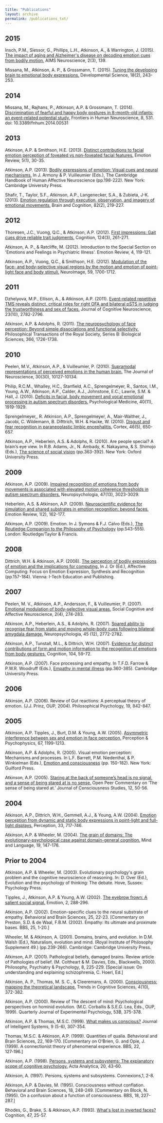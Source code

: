 ```yaml
---
title: "Publications"
layout: archive
permalink: /publications_txt/
---
```


## 2015

Insch, P.M., Slessor, G., Phillips, L.H., Atkinson, A., & Warrington, J. (2015). [The impact of aging and Alzheimer's disease on decoding emotion cues from bodily motion.](http://www.aimspress.com/article/10.3934/Neuroscience.2015.3.139) AIMS Neuroscience, 2(3), 139.

Missana, M., Atkinson, A. P., & Grossmann, T. (2015). [Tuning the developing brain to emotional body expressions.](https://onlinelibrary.wiley.com/doi/abs/10.1111/desc.12209) Developmental Science, 18(2), 243-253.

## 2014
Missana, M., Rajhans, P., Atkinson, A.P. & Grossmann, T. (2014). [Discrimination of fearful and happy body postures in 8-month-old infants: an event-related potential study.](https://dx.doi.org/10.3389/fnhum.2014.00531) Frontiers in Human Neuroscience, 8, 531. doi: 10.3389/fnhum.2014.00531

## 2013
Atkinson, A.P. & Smithson, H.E. (2013). [Distinct contributions to facial emotion perception of foveated vs non-foveated facial features.](https://dx.doi.org/10.1177/1754073912457226) Emotion Review, 5(1), 30-35.

Atkinson, A.P. (2013). [Bodily expressions of emotion: Visual cues and neural mechanisms.](http://www.cambridge.org/us/academic/subjects/psychology/biological-psychology/cambridge-handbook-human-affective-neuroscience?format=PB&isbn=9780521171557) In J. Armony & P. Vuilleumier (Eds.), The Cambridge Handbook of Human Affective Neuroscience (pp.198-222). New York: Cambridge University Press.

Shafir, T., Taylor, S.F., Atkinson, A.P., Langenecker, S.A., & Zubieta, J-K. (2013). [Emotion regulation through execution, observation, and imagery of emotional movements.](https://doi.org/10.1016/j.bandc.2013.03.001) Brain and Cognition, 82(2), 219-227.

## 2012
Thoresen, J.C., Vuong, Q.C., & Atkinson, A.P. (2012). [First impressions: Gait cues drive reliable trait judgments.](https://doi.org/10.1016/j.cognition.2012.05.018) Cognition, 124(3), 261-271.

Atkinson, A. P., & Ratcliffe, M. (2012). Introduction to the Special Section on 'Emotions and Feelings in Psychiatric Illness'. Emotion Review, 4, 119-121.

Atkinson, A.P., Vuong, Q.C., & Smithson, H.E. (2012). [Modulation of the face- and body-selective visual regions by the motion and emotion of point-light face and body stimuli.](https://doi.org/10.1016/j.neuroimage.2011.08.073) NeuroImage, 59, 1700-1712.

## 2011
Dzhelyova, M.P., Ellison, A., & Atkinson, A.P. (2011). [Event-related repetitive TMS reveals distinct, critical roles for right OFA and bilateral pSTS in judging the trustworthiness and sex of faces.](https://doi.org/10.1162/jocn.2011.21604) Journal of Cognitive Neuroscience, 23(10), 2782-2796.

Atkinson, A.P. & Adolphs, R. (2011). [The neuropsychology of face perception: Beyond simple dissociations and functional selectivity.](https://dx.doi.org/10.1098/rstb.2010.0349) Philosophical Transactions of the Royal Society, Series B: Biological Sciences, 366, 1726-1738.

## 2010

Peelen, M.V., Atkinson, A.P., & Vuilleumier, P. (2010). [Supramodal representations of perceived emotions in the human brain.](https://doi.org/10.1523/JNEUROSCI.2161-10.2010) The Journal of Neuroscience, 30(30), 10127-10134.

Philip, R.C.M., Whalley, H.C., Stanfield, A.C., Sprengelmeyer, R., Santos, I.M., Young, A.W., Atkinson, A.P., Calder, A.J., Johnstone, E.C., Lawrie, S.M. & Hall, J. (2010). [Deficits in facial, body movement and vocal emotional processing in autism spectrum disorders.](https://doi.org/10.1017/S0033291709992364) Psychological Medicine, 40(11), 1919-1929.

Sprengelmeyer,, R. Atkinson, A.P., Sprengelmeyer, A., Mair-Walther, J., Jacobi, C. Wildemann, B. Difttrich, W.H. & Hacke, W. (2010). [Disgust and fear recognition in paraneoplastic limbic encephalitis.](https://doi.org/10.1016/j.cortex.2009.04.007) Cortex, 46(5), 650-657.
 
Atkinson, A.P., Heberlein, A.S. & Adolphs, R. (2010). Are people special? A brain’s eye view. In R.B. Adams, Jr., N. Ambady, K. Nakayama, & S. Shimojo (Eds.), [The science of social vision](https://dx.doi.org/10.1093/acprof:oso/9780195333176.001.0001) (pp.363-392). New York: Oxford University Press.

## 2009
Atkinson, A.P. (2009). [Impaired recognition of emotions from body movements is associated with elevated motion coherence thresholds in autism spectrum disorders.](https://doi.org/10.1016/j.neuropsychologia.2009.05.019) Neuropsychologia, 47(13), 3023-3029.

Heberlein, A.S. & Atkinson, A.P. (2009). [Neuroscientific evidence for simulation and shared substrates in emotion recognition: beyond faces.](https://doi.org/10.1177/1754073908100441) Emotion Review, 1(2), 162-177.

Atkinson, A.P. (2009). Emotion. In J. Symons & F.J. Calvo (Eds.), [The Routledge Companion to the Philosophy of Psychology](https://www.routledge.com/The-Routledge-Companion-to-Philosophy-of-Psychology/Robins-Symons-Calvo/p/book/9780415396325) (pp.543-555). London: Routledge/Taylor & Francis.

## 2008
Dittrich, W.H. & Atkinson, A.P. (2008). [The perception of bodily expressions of emotion and the implications for computing.]( https://dx.doi.org/10.5772/6181) In J. Or (Ed.), Affective Computing: Focus on Emotion Expression, Synthesis and Recognition (pp.157-184). Vienna: I-Tech Education and Publishing.

## 2007
Peelen, M. V., Atkinson, A.P., Andersson, F., & Vuilleumier, P. (2007). [Emotional modulation of body-selective visual areas.](https://doi.org/10.1093/scan/nsm023) Social Cognitive and Affective Neuroscience, 2(4), 274-283.

Atkinson, A.P., Heberlein, A.S., & Adolphs, R. (2007). [Spared ability to recognise fear from static and moving whole-body cues following bilateral amygdala damage.](https://doi.org/10.1016/j.neuropsychologia.2007.04.019) Neuropsychologia, 45 (12), 2772-2782.

Atkinson, A.P., Tunstall, M.L., & Dittrich, W.H. (2007). [Evidence for distinct contributions of form and motion information to the recognition of emotions from body gestures.](https://doi.org/10.1016/j.cognition.2006.05.005) Cognition, 104, 59-72.

Atkinson, A.P. (2007). Face processing and empathy. In T.F.D. Farrow & P.W.R. Woodruff (Eds.), [Empathy in mental illness](http://www.cambridge.org/gb/academic/subjects/medicine/mental-health-psychiatry-and-clinical-psychology/empathy-mental-illness?format=HB&isbn=9780521847346) (pp.360-385). Cambridge University Press.

## 2006
Atkinson, A.P. (2006). Review of Gut reactions: A perceptual theory of emotion. (J.J. Prinz, OUP, 2004). Philosophical Psychology, 19, 842-847.

## 2005
Atkinson, A.P. Tipples, J., Burt, D.M. & Young, A.W. (2005). [Asymmetric interference between sex and emotion in face perception.](https://doi.org/10.3758/BF03193553) Perception & Psychophysics, 67, 1199-1213.

Atkinson, A.P. & Adolphs, R. (2005). Visual emotion perception: Mechanisms and processes. In L.F. Barrett, P.M. Niedenthal, & P. Winkielman (Eds.), [Emotion and consciousness](https://books.google.co.uk/books/about/Emotion_And_Consciousness.html?id=eNsJy2sE7e8C&hl=en) (pp. 150-182). New York: Guilford Press.

Atkinson, A.P. (2005). [Staring at the back of someone’s head is no signal, and a sense of being stared at is no sense.](https://community.dur.ac.uk/a.p.atkinson/Atkinson_Sheldrake_commentary.pdf) Open Peer Commentary on ‘The sense of being stared at.’ Journal of Consciousness Studies, 12, 50-56.

## 2004
Atkinson, A.P., Dittrich, W.H., Gemmell, A.J., & Young, A.W. (2004). [Emotion perception from dynamic and static body expressions in point-light and full-light displays.](https://doi.org/10.1068/p5096) Perception, 33, 717-746.

Atkinson, A.P. & Wheeler, M. (2004). [The grain of domains: The evolutionary-psychological case against domain-general cognition.](https://doi.org/10.1111/j.1468-0017.2004.00252.x) Mind and Language, 19, 147-176.

## Prior to 2004
Atkinson, A.P. & Wheeler, M. (2003). Evolutionary psychology's grain problem and the cognitive neuroscience of reasoning. In: D. Over (Ed.), Evolution and the psychology of thinking: The debate. Hove, Sussex: Psychology Press.

Tipples, J., Atkinson, A.P. & Young, A.W. (2002). [The eyebrow frown: A salient social signal.](https://dx.doi.org/10.1037/1528-3542.2.3.288) Emotion, 2, 288-296.

Atkinson, A.P. (2002). Emotion-specific clues to the neural substrate of empathy. Behavioral and Brain Sciences, 25, 22-23. [Commentary on Preston, S.D. & de Waal, F.B.M. (2002). Empathy: Its ultimate and proximate bases. BBS, 25, 1-20.]

Wheeler, M. & Atkinson, A. (2001). Domains, brains, and evolution. In D.M. Walsh (Ed.), Naturalism, evolution and mind. (Royal Institute of Philosophy Supplement 49.) (pp.239-266). Cambridge: Cambridge University Press.

Atkinson, A.P. (2001). Pathological beliefs, damaged brains. Review article of Pathologies of belief. (M. Coltheart & M. Davies, Eds., Blackwells, 2000). Philosophy, Psychiatry & Psychology, 8, 225-229. [Special issue: On understanding and explaining schizophrenia, C. Hoerl, Ed.]

Atkinson, A. P., Thomas, M. S. C., & Cleeremans, A. (2000). [Consciousness: mapping the theoretical landscape.](https://doi.org/10.1016/S1364-6613(00)01533-3) Trends in Cognitive Sciences, 4(10), 372-382. 

Atkinson, A.P. (2000). Review of The descent of mind: Psychological perspectives on hominid evolution. (M.C. Corballis & S.E.G. Lea, Eds., OUP, 1999). Quarterly Journal of Experimental Psychology, 53B, 375-378.

Atkinson, A.P. & Thomas, M.S.C. (1999). [What makes us conscious?](https://doi.org/10.1515/JISYS.1999.9.5-6.307) Journal of Intelligent Systems, 9 (5-6), 307-354.

Thomas, M.S.C. & Atkinson, A.P. (1999). Quantities of qualia. Behavioral and Brain Sciences, 22, 169-170. [Commentary on O'Brien, G. and Opie, J. (1999). A connectionist theory of phenomenal experience. BBS, 22, 127‑196.]

Atkinson, A.P. (1998). [Persons, systems and subsystems: The explanatory scope of cognitive psychology.](http://cogprints.org/337/) Acta Analytica, 20, 43-60.

Atkinson, A. (1997). Persons, systems and subsystems. Connexions,1, 2-8.

Atkinson, A.P. & Davies, M. (1995). Consciousness without conflation. Behavioral and Brain Sciences, 18, 248-249. [Commentary on Block, N. (1995). On a confusion about a function of consciousness. BBS, 18, 227-287.]

Rhodes, G., Brake, S. & Atkinson, A.P. (1993). [What's lost in inverted faces?](https://doi.org/10.1016/0010-0277(93)90061-Y) Cognition, 47, 25-57.
